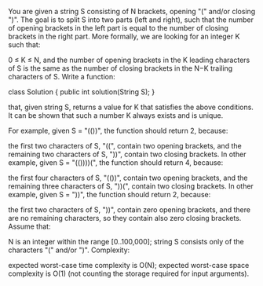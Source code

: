 You are given a string S consisting of N brackets, opening "(" and/or closing ")". The goal is to split S into two parts (left and right), such that the number of opening brackets in the left part is equal to the number of closing brackets in the right part. More formally, we are looking for an integer K such that:

0 ≤ K ≤ N, and
the number of opening brackets in the K leading characters of S is the same as the number of closing brackets in the N−K trailing characters of S.
Write a function:

class Solution { public int solution(String S); }

that, given string S, returns a value for K that satisfies the above conditions. It can be shown that such a number K always exists and is unique.

For example, given S = "(())", the function should return 2, because:

the first two characters of S, "((", contain two opening brackets, and
the remaining two characters of S, "))", contain two closing brackets.
In other example, given S = "(())))(", the function should return 4, because:

the first four characters of S, "(())", contain two opening brackets, and
the remaining three characters of S, "))(", contain two closing brackets.
In other example, given S = "))", the function should return 2, because:

the first two characters of S, "))", contain zero opening brackets, and
there are no remaining characters, so they contain also zero closing brackets.
Assume that:

N is an integer within the range [0..100,000];
string S consists only of the characters "(" and/or ")".
Complexity:

expected worst-case time complexity is O(N);
expected worst-case space complexity is O(1) (not counting the storage required for input arguments).